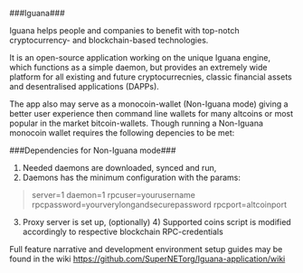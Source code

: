 ###Iguana###
 
Iguana helps people and companies to benefit with top-notch cryptocurrency- and blockchain-based technologies.

It is an open-source application working on the unique Iguana engine, which functions as a simple daemon, but provides an extremely wide platform for all existing and future cryptocurrecnies, classic financial assets and desentralised applications (DAPPs). 

The app also may serve as a monocoin-wallet (Non-Iguana mode) giving a better user experience then command line wallets for many altcoins or most popular in the market bitcoin-wallets. Though running a Non-Iguana monocoin wallet requires the following depencies to be met:

###Dependencies for Non-Iguana mode###

1) Needed daemons are downloaded, synced and run,
2) Daemons has the minimum configuration with the params:
>server=1
>daemon=1
>rpcuser=yourusername
>rpcpassword=yourverylongandsecurepassword
>rpcport=altcoinport
3) Proxy server is set up,
(optionally) 4)  Supported coins script is modified accordingly to respective blockchain RPC-credentials

Full feature narrative and development environment setup guides may be found in the wiki https://github.com/SuperNETorg/Iguana-application/wiki
